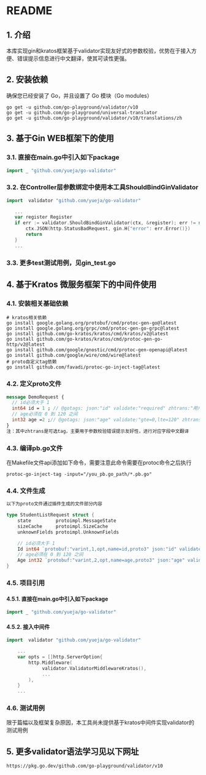 # README
## 1. 介绍
本库实现gin和kratos框架基于validator实现友好式的参数校验，优势在于接入方便、错误提示信息进行中文翻译，使其可读性更强。
## 2. 安装依赖
确保您已经安装了 Go，并且设置了 Go 模块（Go modules）
```shell
go get -u github.com/go-playground/validator/v10
go get -u github.com/go-playground/universal-translator
go get -u github.com/go-playground/validator/v10/translations/zh
```

## 3. 基于Gin WEB框架下的使用
### 3.1. 直接在main.go中引入如下package
```go
import _ "github.com/yueja/go-validator"
```
### 3.2. 在Controller层参数绑定中使用本工具ShouldBindGinValidator
```go
import  validator "github.com/yueja/go-validator"

   ...
   var register Register
   if err := validator.ShouldBindGinValidator(ctx, &register); err != nil {
       ctx.JSON(http.StatusBadRequest, gin.H{"error": err.Error()})
       return
   }
   ...
```
### 3.3. 更多test测试用例，见gin_test.go

## 4. 基于Kratos 微服务框架下的中间件使用
### 4.1. 安装相关基础依赖
```shell
# kratos相关依赖
go install google.golang.org/protobuf/cmd/protoc-gen-go@latest
go install google.golang.org/grpc/cmd/protoc-gen-go-grpc@latest
go install github.com/go-kratos/kratos/cmd/kratos/v2@latest
go install github.com/go-kratos/kratos/cmd/protoc-gen-go-http/v2@latest
go install github.com/google/gnostic/cmd/protoc-gen-openapi@latest
go install github.com/google/wire/cmd/wire@latest
# proto自定义tag依赖
go install github.com/favadi/protoc-go-inject-tag@latest
```
### 4.2. 定义proto文件
```protobuf
message DemoRequest {
  // id必须大于 1
  int64 id = 1 ; // @gotags: json:"id" validate:"required" zhtrans:"用户ID"
  // age必须在 0 到 120 之间
  int32 age =2 ;// @gotags: json:"age" validate:"gte=0,lte=120" zhtrans:"年龄"
}
注：其中zhtrans是可选tag，主要用于参数校验错误提示友好性，进行对应字段中文翻译
```

### 4.3. 编译pb.go文件
在Makefile文件api添加如下命令，需要注意此命令需要在protoc命令之后执行
```shell    
protoc-go-inject-tag -input="/you_pb.go_path/*.pb.go"
```

### 4.4. 文件生成
```go
以下为proto文件通过插件生成的文件部分内容

type StudentListRequest struct {
	state         protoimpl.MessageState
	sizeCache     protoimpl.SizeCache
	unknownFields protoimpl.UnknownFields

	// id必须大于 1
	Id int64 `protobuf:"varint,1,opt,name=id,proto3" json:"id" validate:"required" zhtrans:"用户ID"` // @gotags: json:"id" validate:"required" zhtrans:"用户ID"
	// age必须在 0 到 120 之间
	Age int32 `protobuf:"varint,2,opt,name=age,proto3" json:"age" validate:"gte=0,lte=120" zhtrans:"年龄"` // @gotags: json:"age" validate:"gte=0,lte=120" zhtrans:"年龄"
}
```

### 4.5. 项目引用
#### 4.5.1. 直接在main.go中引入如下package
```go
import _ "github.com/yueja/go-validator"
```
#### 4.5.2. 接入中间件
```go
import  validator "github.com/yueja/go-validator"

    ...
    var opts = []http.ServerOption{
        http.Middleware(
             validator.ValidatorMiddlewareKratos(),
             ...
        ),
    }
    ...
```

### 4.6. 测试用例
限于篇幅以及框架复杂原因，本工具尚未提供基于kratos中间件实现validator的测试用例

## 5. 更多validator语法学习见以下网址
```shell
https://pkg.go.dev/github.com/go-playground/validator/v10
```
